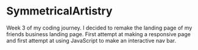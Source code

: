 # SymmetricalArtistry
Week 3 of my coding journey. I decided to remake the landing page of my friends business landing page. First attempt at making a responsive page and first attempt at using JavaScript to make an interactive nav bar.
